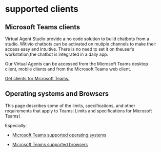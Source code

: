 # supported clients

## Microsoft Teams clients

Virtual Agent Studio provide a no code solution to build chatbots from a studio. Witivio chatbots can be activated on mutiple channels to make their access easy and intuitive. There is no need to set it on theuser’s workstation,the chatbot is integrated in a daily app.

Our Virtual Agents can be accessed from the Microsoft Teams desktop client, mobile clients and from the Microsoft Teams web client. 

[Get clients for Microsoft Teams.
](https://learn.microsoft.com/en-us/microsoftteams/get-clients?tabs=Windows "Get clients for Microsoft Teams.")


## Operating systems and Browsers

This page describes some of the limits, specifications, and other requirements that apply to Teams: Limits and specifications for Microsoft Teams(



Especially:

- [Microsoft Teams supported operating systems
](https://learn.microsoft.com/en-us/microsoftteams/limits-specifications-teams#operating-systems " ")

- [Microsoft Teams supported browsers
](https://learn.microsoft.com/en-us/microsoftteams/limits-specifications-teams#browsers " ") 
